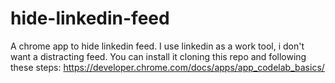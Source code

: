 # hide-linkedin-feed
A chrome app to hide linkedin feed. I use linkedin as a work tool, i don't want a distracting feed. 
You can install it cloning this repo and following these steps: https://developer.chrome.com/docs/apps/app_codelab_basics/
